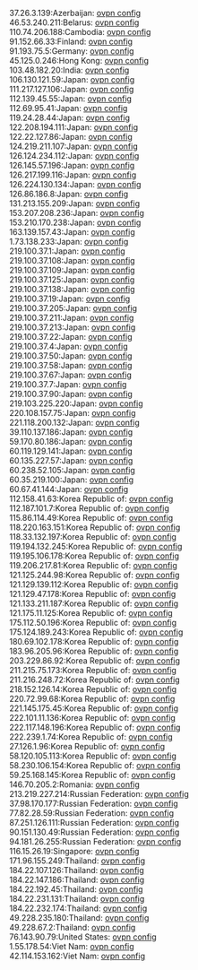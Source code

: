 37.26.3.139:Azerbaijan: [ovpn config](vpn/37_26_3_139.ovpn)  
46.53.240.211:Belarus: [ovpn config](vpn/46_53_240_211.ovpn)  
110.74.206.188:Cambodia: [ovpn config](vpn/110_74_206_188.ovpn)  
91.152.66.33:Finland: [ovpn config](vpn/91_152_66_33.ovpn)  
91.193.75.5:Germany: [ovpn config](vpn/91_193_75_5.ovpn)  
45.125.0.246:Hong Kong: [ovpn config](vpn/45_125_0_246.ovpn)  
103.48.182.20:India: [ovpn config](vpn/103_48_182_20.ovpn)  
106.130.121.59:Japan: [ovpn config](vpn/106_130_121_59.ovpn)  
111.217.127.106:Japan: [ovpn config](vpn/111_217_127_106.ovpn)  
112.139.45.55:Japan: [ovpn config](vpn/112_139_45_55.ovpn)  
112.69.95.41:Japan: [ovpn config](vpn/112_69_95_41.ovpn)  
119.24.28.44:Japan: [ovpn config](vpn/119_24_28_44.ovpn)  
122.208.194.111:Japan: [ovpn config](vpn/122_208_194_111.ovpn)  
122.22.127.86:Japan: [ovpn config](vpn/122_22_127_86.ovpn)  
124.219.211.107:Japan: [ovpn config](vpn/124_219_211_107.ovpn)  
126.124.234.112:Japan: [ovpn config](vpn/126_124_234_112.ovpn)  
126.145.57.196:Japan: [ovpn config](vpn/126_145_57_196.ovpn)  
126.217.199.116:Japan: [ovpn config](vpn/126_217_199_116.ovpn)  
126.224.130.134:Japan: [ovpn config](vpn/126_224_130_134.ovpn)  
126.86.186.8:Japan: [ovpn config](vpn/126_86_186_8.ovpn)  
131.213.155.209:Japan: [ovpn config](vpn/131_213_155_209.ovpn)  
153.207.208.236:Japan: [ovpn config](vpn/153_207_208_236.ovpn)  
153.210.170.238:Japan: [ovpn config](vpn/153_210_170_238.ovpn)  
163.139.157.43:Japan: [ovpn config](vpn/163_139_157_43.ovpn)  
1.73.138.233:Japan: [ovpn config](vpn/1_73_138_233.ovpn)  
219.100.37.1:Japan: [ovpn config](vpn/219_100_37_1.ovpn)  
219.100.37.108:Japan: [ovpn config](vpn/219_100_37_108.ovpn)  
219.100.37.109:Japan: [ovpn config](vpn/219_100_37_109.ovpn)  
219.100.37.125:Japan: [ovpn config](vpn/219_100_37_125.ovpn)  
219.100.37.138:Japan: [ovpn config](vpn/219_100_37_138.ovpn)  
219.100.37.19:Japan: [ovpn config](vpn/219_100_37_19.ovpn)  
219.100.37.205:Japan: [ovpn config](vpn/219_100_37_205.ovpn)  
219.100.37.211:Japan: [ovpn config](vpn/219_100_37_211.ovpn)  
219.100.37.213:Japan: [ovpn config](vpn/219_100_37_213.ovpn)  
219.100.37.22:Japan: [ovpn config](vpn/219_100_37_22.ovpn)  
219.100.37.4:Japan: [ovpn config](vpn/219_100_37_4.ovpn)  
219.100.37.50:Japan: [ovpn config](vpn/219_100_37_50.ovpn)  
219.100.37.58:Japan: [ovpn config](vpn/219_100_37_58.ovpn)  
219.100.37.67:Japan: [ovpn config](vpn/219_100_37_67.ovpn)  
219.100.37.7:Japan: [ovpn config](vpn/219_100_37_7.ovpn)  
219.100.37.90:Japan: [ovpn config](vpn/219_100_37_90.ovpn)  
219.103.225.220:Japan: [ovpn config](vpn/219_103_225_220.ovpn)  
220.108.157.75:Japan: [ovpn config](vpn/220_108_157_75.ovpn)  
221.118.200.132:Japan: [ovpn config](vpn/221_118_200_132.ovpn)  
39.110.137.186:Japan: [ovpn config](vpn/39_110_137_186.ovpn)  
59.170.80.186:Japan: [ovpn config](vpn/59_170_80_186.ovpn)  
60.119.129.141:Japan: [ovpn config](vpn/60_119_129_141.ovpn)  
60.135.227.57:Japan: [ovpn config](vpn/60_135_227_57.ovpn)  
60.238.52.105:Japan: [ovpn config](vpn/60_238_52_105.ovpn)  
60.35.219.100:Japan: [ovpn config](vpn/60_35_219_100.ovpn)  
60.67.41.144:Japan: [ovpn config](vpn/60_67_41_144.ovpn)  
112.158.41.63:Korea Republic of: [ovpn config](vpn/112_158_41_63.ovpn)  
112.187.101.7:Korea Republic of: [ovpn config](vpn/112_187_101_7.ovpn)  
115.86.114.49:Korea Republic of: [ovpn config](vpn/115_86_114_49.ovpn)  
118.220.163.151:Korea Republic of: [ovpn config](vpn/118_220_163_151.ovpn)  
118.33.132.197:Korea Republic of: [ovpn config](vpn/118_33_132_197.ovpn)  
119.194.132.245:Korea Republic of: [ovpn config](vpn/119_194_132_245.ovpn)  
119.195.106.178:Korea Republic of: [ovpn config](vpn/119_195_106_178.ovpn)  
119.206.217.81:Korea Republic of: [ovpn config](vpn/119_206_217_81.ovpn)  
121.125.244.98:Korea Republic of: [ovpn config](vpn/121_125_244_98.ovpn)  
121.129.139.112:Korea Republic of: [ovpn config](vpn/121_129_139_112.ovpn)  
121.129.47.178:Korea Republic of: [ovpn config](vpn/121_129_47_178.ovpn)  
121.133.211.187:Korea Republic of: [ovpn config](vpn/121_133_211_187.ovpn)  
121.175.11.125:Korea Republic of: [ovpn config](vpn/121_175_11_125.ovpn)  
175.112.50.196:Korea Republic of: [ovpn config](vpn/175_112_50_196.ovpn)  
175.124.189.243:Korea Republic of: [ovpn config](vpn/175_124_189_243.ovpn)  
180.69.102.178:Korea Republic of: [ovpn config](vpn/180_69_102_178.ovpn)  
183.96.205.96:Korea Republic of: [ovpn config](vpn/183_96_205_96.ovpn)  
203.229.86.92:Korea Republic of: [ovpn config](vpn/203_229_86_92.ovpn)  
211.215.75.173:Korea Republic of: [ovpn config](vpn/211_215_75_173.ovpn)  
211.216.248.72:Korea Republic of: [ovpn config](vpn/211_216_248_72.ovpn)  
218.152.126.14:Korea Republic of: [ovpn config](vpn/218_152_126_14.ovpn)  
220.72.99.68:Korea Republic of: [ovpn config](vpn/220_72_99_68.ovpn)  
221.145.175.45:Korea Republic of: [ovpn config](vpn/221_145_175_45.ovpn)  
222.101.11.136:Korea Republic of: [ovpn config](vpn/222_101_11_136.ovpn)  
222.117.148.196:Korea Republic of: [ovpn config](vpn/222_117_148_196.ovpn)  
222.239.1.74:Korea Republic of: [ovpn config](vpn/222_239_1_74.ovpn)  
27.126.1.96:Korea Republic of: [ovpn config](vpn/27_126_1_96.ovpn)  
58.120.105.113:Korea Republic of: [ovpn config](vpn/58_120_105_113.ovpn)  
58.230.106.154:Korea Republic of: [ovpn config](vpn/58_230_106_154.ovpn)  
59.25.168.145:Korea Republic of: [ovpn config](vpn/59_25_168_145.ovpn)  
146.70.205.2:Romania: [ovpn config](vpn/146_70_205_2.ovpn)  
213.219.227.214:Russian Federation: [ovpn config](vpn/213_219_227_214.ovpn)  
37.98.170.177:Russian Federation: [ovpn config](vpn/37_98_170_177.ovpn)  
77.82.28.59:Russian Federation: [ovpn config](vpn/77_82_28_59.ovpn)  
87.251.126.111:Russian Federation: [ovpn config](vpn/87_251_126_111.ovpn)  
90.151.130.49:Russian Federation: [ovpn config](vpn/90_151_130_49.ovpn)  
94.181.26.255:Russian Federation: [ovpn config](vpn/94_181_26_255.ovpn)  
116.15.26.19:Singapore: [ovpn config](vpn/116_15_26_19.ovpn)  
171.96.155.249:Thailand: [ovpn config](vpn/171_96_155_249.ovpn)  
184.22.107.126:Thailand: [ovpn config](vpn/184_22_107_126.ovpn)  
184.22.147.186:Thailand: [ovpn config](vpn/184_22_147_186.ovpn)  
184.22.192.45:Thailand: [ovpn config](vpn/184_22_192_45.ovpn)  
184.22.231.131:Thailand: [ovpn config](vpn/184_22_231_131.ovpn)  
184.22.232.174:Thailand: [ovpn config](vpn/184_22_232_174.ovpn)  
49.228.235.180:Thailand: [ovpn config](vpn/49_228_235_180.ovpn)  
49.228.67.2:Thailand: [ovpn config](vpn/49_228_67_2.ovpn)  
76.143.90.79:United States: [ovpn config](vpn/76_143_90_79.ovpn)  
1.55.178.54:Viet Nam: [ovpn config](vpn/1_55_178_54.ovpn)  
42.114.153.162:Viet Nam: [ovpn config](vpn/42_114_153_162.ovpn)  

